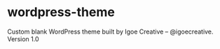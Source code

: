 # wordpress-theme
Custom blank WordPress theme built by Igoe Creative – @igoecreative.
<br> Version 1.0

